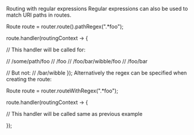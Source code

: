 Routing with regular expressions
Regular expressions can also be used to match URI paths in routes.

Route route = router.route().pathRegex(".*foo");

route.handler(routingContext -> {

  // This handler will be called for:

  // /some/path/foo
  // /foo
  // /foo/bar/wibble/foo
  // /foo/bar

  // But not:
  // /bar/wibble
});
Alternatively the regex can be specified when creating the route:

Route route = router.routeWithRegex(".*foo");

route.handler(routingContext -> {

  // This handler will be called same as previous example

});
